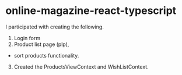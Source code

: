 # online-magazine-react-typescript

I participated with creating the following.

 1. Login form
 2. Product list page (plp),
   - sort products functionality.
 3. Created the ProductsViewContext and WishListContext.

 
